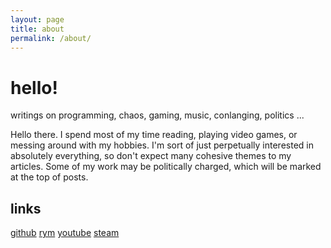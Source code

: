 ```yaml
---
layout: page
title: about
permalink: /about/
---
```


# hello!

writings on programming, chaos, gaming, music, conlanging, politics ...


Hello there. I spend most of my time reading, playing video games, or messing around with my hobbies. I'm sort of just perpetually interested in absolutely everything, so don't expect many cohesive themes to my articles. Some of my work may be politically charged, which will be marked at the top of posts.

## links

[github](https://github.com/cyclowns)
[rym](https://rateyourmusic.com/~cyclowns)
[youtube](https://www.youtube.com/channel/UCD0NMqR0UVqaHgmXYs5ezDw?view_as=subscriber)
[steam](https://steamcommunity.com/id/cyclowns)